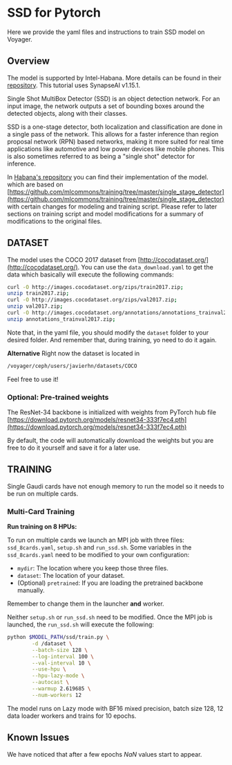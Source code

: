 # SSD for Pytorch
Here we provide the yaml files and instructions to train SSD model on Voyager.

## Overview

The model is supported by Intel-Habana. More details can be found in their [repository](https://github.com/HabanaAI/Model-References/tree/1.13.0/PyTorch/computer_vision/detection/mlcommons/SSD/ssd). This tutorial uses SynapseAI v1.15.1.


Single Shot MultiBox Detector (SSD) is an object detection network. For an input image, the network outputs a set of bounding boxes around the detected objects, along with their classes.

SSD is a one-stage detector, both localization and classification are done in a single pass of the network. This allows for a faster inference than region proposal network (RPN) based networks, making it more suited for real time applications like automotive and low power devices like mobile phones. This is also sometimes referred to as being a "single shot" detector for inference.

In [Habana's repository](https://github.com/HabanaAI/Model-References/tree/1.13.0/PyTorch/computer_vision/detection/mlcommons/SSD/ssd) you can find their implementation of the model. which are based on [https://github.com/mlcommons/training/tree/master/single_stage_detector](https://github.com/mlcommons/training/tree/master/single_stage_detector) with certain changes for modeling and training script. Please refer to later sections on training script and model modifications for a summary of modifications to the original files.


## DATASET

The model uses the COCO 2017 dataset from [http://cocodataset.org/](http://cocodataset.org/). You can use the `data_download.yaml` to get the data which basically will execute the following commands:
```bash
curl -O http://images.cocodataset.org/zips/train2017.zip;
unzip train2017.zip;
curl -O http://images.cocodataset.org/zips/val2017.zip;
unzip val2017.zip;
curl -O http://images.cocodataset.org/annotations/annotations_trainval2017.zip;
unzip annotations_trainval2017.zip;
```

 Note that, in the yaml file, you should modify the `dataset` folder to your desired folder. And remember that, during training, yo need to do it again.


**Alternative**
Right now the dataset is located in
```bash
/voyager/ceph/users/javierhn/datasets/COCO
```

Feel free to use it!

### Optional: Pre-trained weights
The ResNet-34 backbone is initialized with weights from PyTorch hub file [https://download.pytorch.org/models/resnet34-333f7ec4.pth](https://download.pytorch.org/models/resnet34-333f7ec4.pth)

By default, the code will automatically download the weights but you are free to do it yourself and save it for a later use. 

## TRAINING

Single Gaudi cards have not enough memory to run the model so it needs to be run on multiple cards.

### Multi-Card Training

**Run training on 8 HPUs:**

To run on multiple cards we launch an MPI job with three files: `ssd_8cards.yaml`, `setup.sh` and `run_ssd.sh`. Some variables in the `ssd_8cards.yaml` need to be modified to your own configuration:
- `mydir`: The location where you keep those three files.
- `dataset`: The location of your dataset.
- (Optional) `pretrained`: If you are loading the pretrained backbone manually.  

Remember to change them in the launcher **and** worker.

Neither `setup.sh` or `run_ssd.sh` need to be modified. Once the MPI job is launched, the `run_ssd.sh` will execute the following:
```bash
python $MODEL_PATH/ssd/train.py \
        -d /dataset \
        --batch-size 128 \
        --log-interval 100 \
        --val-interval 10 \
        --use-hpu \
        --hpu-lazy-mode \
        --autocast \
        --warmup 2.619685 \
        --num-workers 12
```
The model runs on Lazy mode with BF16 mixed precision, batch size 128, 12 data loader workers and trains for 10 epochs.

## Known Issues

We have noticed that after a few epochs *NaN* values start to appear.
